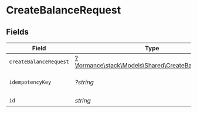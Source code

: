 # CreateBalanceRequest


## Fields

| Field                                                                                              | Type                                                                                               | Required                                                                                           | Description                                                                                        |
| -------------------------------------------------------------------------------------------------- | -------------------------------------------------------------------------------------------------- | -------------------------------------------------------------------------------------------------- | -------------------------------------------------------------------------------------------------- |
| `createBalanceRequest`                                                                             | [?\formance\stack\Models\Shared\CreateBalanceRequest](../../Models/Shared/CreateBalanceRequest.md) | :heavy_minus_sign:                                                                                 | N/A                                                                                                |
| `idempotencyKey`                                                                                   | *?string*                                                                                          | :heavy_minus_sign:                                                                                 | Use an idempotency key                                                                             |
| `id`                                                                                               | *string*                                                                                           | :heavy_check_mark:                                                                                 | N/A                                                                                                |